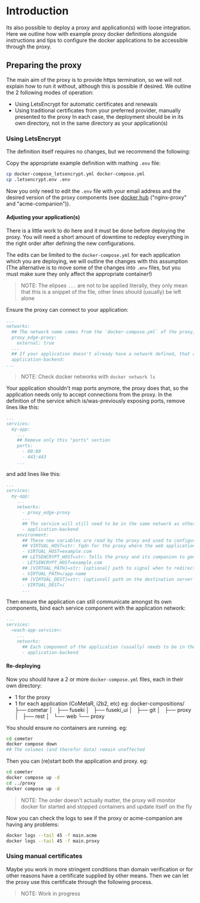 # Introduction
Its also possible to deploy a proxy and application(s) with loose integration. Here we outline how with example proxy docker definitions alongside instructions and tips to configure the docker applications to be accessible through the proxy.

## Preparing the proxy
The main aim of the proxy is to provide https termination, so we will not explain how to run it without, although this is possible if desired. We outline the 2 following modes of operation:
* Using LetsEncrypt for automatic certificates and renewals
* Using traditional certificates from your preferred provider, manually presented to the proxy
In each case, the deployment should be in its own directory, not in the same directory as your application(s)

### Using LetsEncrypt
The definition itself requires no changes, but we recommend the following:

Copy the appropriate example definition with mathing `.env` file:
```sh
cp docker-compose_letsencrypt.yml docker-compose.yml
cp .letsencrypt.env .env
```
Now you only need to edit the `.env` file with your email address and the desired version of the proxy components (see [docker hub](https://hub.docker.com/u/nginxproxy) ("nginx-proxy" and "acme-companion")).

#### Adjusting your application(s)
There is a little work to do here and it must be done before deploying the proxy. You will need a short amount of downtime to redeploy everything in the right order after defining the new configurations.

The edits can be limited to the `docker-compose.yml` for each application which you are deploying, we will outline the changes with this assumption (The alternative is to move some of the changes into `.env` files, but you must make sure they only affect the appropriate container!)

> NOTE: The elipses `...` are not to be applied literally, they only mean that this is a snippet of the file, other lines should (usually) be left alone

Ensure the proxy can connect to your application:
```yml
...
networks:
  ## The network name comes from the `docker-compose.yml` of the proxy, but is prefixed with the directory of the proxy composition, so it might be different for you!
  proxy_edge-proxy:
    external: true
  ...
  ## If your application doesn't already have a network defined, that also needs to be added (you can choose the name, it needs to match later)
  application-backend:
...
```
> NOTE: Check docker networks with `docker network ls`

Your application shouldn't map ports anymore, the proxy does that, so the application needs only to accept connections from the proxy. In the definition of the service which is/was-previously exposing ports, remove lines like this:
```yml
...
services:
  my-app:
    ...
    ## Remove only this "ports" section
    ports:
      - 80:80
      - 443:443
    ...
```
and add lines like this:
```yml
...
services:
  my-app:
    ...
    networks:
      - proxy_edge-proxy
      ...
      ## The service will still need to be in the same network as other parts of the application (usually the backend), so ensure you also have a backend network defined.
      - application-backend
    environment:
      ## These new variables are read by the proxy and used to configure the https certificate and routing
      ## VIRTUAL_HOST=str: fqdn for the proxy where the web application should be accessible (eg. app.company.com)
      - VIRTUAL_HOST=example.com
      ## LETSENCRYPT_HOST=str: Tells the proxy and its companion to generate and manage an HTTPS certificate for you (usually same as VIRTUAL_HOST)
      - LETSENCRYPT_HOST=example.com
      ## [VIRTUAL_PATH]=str: [optional] path to signal when to redirect to this container
      - VIRTUAL_PATH=/app-name
      ## [VIRTUAL_DEST]=str: [optional] path on the destination server
      - VIRTUAL_DEST=/
      ...
```
Then ensure the application can still communicate amongst its own components, bind each service component with the application network:
```yml
...
services:
  <each-app-service>:
    ...
    networks:
      ## Each component of the application (usually) needs to be in the same network
      - application-backend
```

#### Re-deploying
Now you should have a 2 or more `docker-compose.yml` files, each in their own directory:
* 1 for the proxy
* 1 for each application (CoMetaR, i2b2, etc)
eg:
docker-compositions/
├── cometar
│   ├── fuseki
│   ├── fuseki_ui
│   ├── git
│   ├── proxy
│   ├── rest
│   └── web
└── proxy

You should ensure no containers are running. eg:
```sh
cd cometer
docker compose down
## The volumes (and therefor data) remain unaffected
```
Then you can (re)start both the application and proxy. eg:
```sh
cd cometer
docker compose up -d
cd ../proxy
docker compose up -d
```
> NOTE: The order doesn't actually matter, the proxy will monitor docker for started and stopped containers and update itself on the fly

Now you can check the logs to see if the proxy or acme-companion are having any problems:
```sh
docker logs --tail 45 -f main.acme
docker logs --tail 45 -f main.proxy
```

### Using manual certificates
Maybe you work in more stringent conditions than domain verification or for other reasons have a certificate supplied by other means. Then we can let the proxy use this certificate through the following process.

> NOTE: Work in progress
